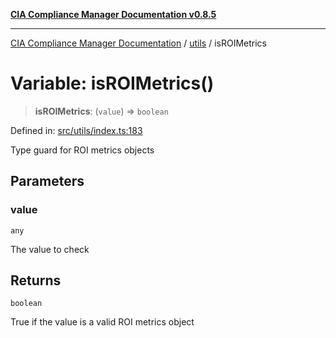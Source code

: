 [**CIA Compliance Manager Documentation v0.8.5**](../../README.md)

***

[CIA Compliance Manager Documentation](../../modules.md) / [utils](../README.md) / isROIMetrics

# Variable: isROIMetrics()

> **isROIMetrics**: (`value`) => `boolean`

Defined in: [src/utils/index.ts:183](https://github.com/Hack23/cia-compliance-manager/blob/3ae0301247f765ba03c8c0fe645db4718bb8af76/src/utils/index.ts#L183)

Type guard for ROI metrics objects

## Parameters

### value

`any`

The value to check

## Returns

`boolean`

True if the value is a valid ROI metrics object
